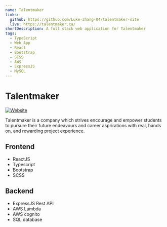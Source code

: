 ```yaml
---
name: Talentmaker
links:
  github: https://github.com/Luke-zhang-04/talentmaker-site
  live: https://talentmaker.ca/
shortDescription: A full stack web application for Talentmaker
tags:
  - TypeScript
  - Web App
  - React
  - Bootstrap
  - SCSS
  - AWS
  - ExpressJS
  - MySQL
---
```


# Talentmaker

[![Website](https://img.shields.io/website?url=https%3A%2F%2Ftalentmaker.ca%2F&style=flat-square&logo=aws-amplify)](https://talentmaker.ca)

Talentmaker is a company which strives encourage and empower students to pursure their future endeavours and career asprirations with real, hands on, and rewarding project experience.

## Frontend

- ReactJS
- Typescript
- Bootstrap
- SCSS

## Backend

- ExpressJS Rest API
- AWS Lambda
- AWS cognito
- SQL database
